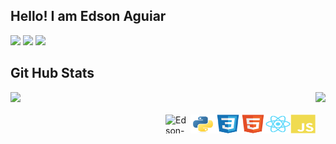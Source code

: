 ## Hello! I am Edson Aguiar

<div>
  <a href="https://instagram.com/iamedsonaguiar" target="_blank"><img src="https://img.shields.io/badge/-Instagram-%23E4405F?style=for-the-badge&logo=instagram&logoColor=white" target="_blank"></a>
  <a href="mailto: oedsonaguiar@gmail.com? subject=subject text" target="_blank"><img src="https://img.shields.io/badge/Gmail-D14836?style=for-the-badge&logo=gmail&logoColor=white" target="_blank"></a> 
  <a href="https://www.twitter.com/IamEdsonAguiar" target="_blank"><img src="https://img.shields.io/badge/Twitter-1DA1F2?style=for-the-badge&logo=twitter&logoColor=white" target="_blank"></a> 
</div>

## Git Hub Stats

<div>
  <a href="https://github.com/IamEdsonAguiar">
  <img height="180em" src="https://github-readme-stats.vercel.app/api?username=IamEdsonAguiar&show_icons=true&theme=dark&include_all_commits=true&count_private=true"/>
  <img  align="right" height="100em" src="https://github-readme-stats.vercel.app/api/top-langs/?username=IamEdsonAguiar&layout=compact&langs_count=7&theme=dark"/>
</div>
  
<div style="display: inline_block"><br>
  <img align="right" alt="Edson-Js" height="30" width="40" src="https://raw.githubusercontent.com/devicons/devicon/master/icons/javascript/javascript-plain.svg">
  <img align="right" alt="Edson-React" height="30" width="40" src="https://raw.githubusercontent.com/devicons/devicon/master/icons/react/react-original.svg">
  <img align="right" alt="Edson-HTML" height="30" width="40" src="https://raw.githubusercontent.com/devicons/devicon/master/icons/html5/html5-original.svg">
  <img align="right" alt="Edson-CSS" height="30" width="40" src="https://raw.githubusercontent.com/devicons/devicon/master/icons/css3/css3-original.svg">
  <img align="right" alt="Edson-Python" height="30" width="40" src="https://raw.githubusercontent.com/devicons/devicon/master/icons/python/python-original.svg">
  <img align="right" alt="Edson-C" height="30" width="40" src="https://img.shields.io/badge/C-00599C?style=for-the-badge&logo=c&logoColor=white">
</div>
  
  


